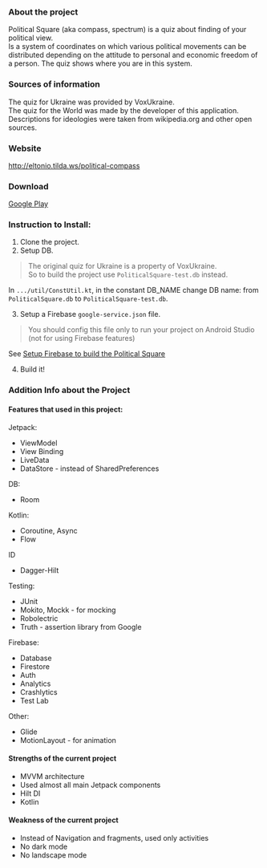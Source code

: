 ### About the project
Political Square (aka compass, spectrum) is a quiz about finding of your political view.  
Is a system of coordinates on which various political movements can be distributed depending on the attitude to personal and economic freedom of a person.
The quiz shows where you are in this system.

### Sources of information
The quiz for Ukraine was provided by VoxUkraine.  
The quiz for the World was made by the developer of this application.  
Descriptions for ideologies were taken from wikipedia.org and other open sources.  

### Website
http://eltonio.tilda.ws/political-compass

### Download
[Google Play](https://play.google.com/store/apps/details?id=eltonio.projects.politicalsquare)

### Instruction to Install:
1. Clone the project.
2. Setup DB.
> The original quiz for Ukraine is a property of VoxUkraine.  
> So to build the project use `PoliticalSquare-test.db` instead.  

In `.../util/ConstUtil.kt`, in the constant DB_NAME change DB name: from `PoliticalSquare.db` to `PoliticalSquare-test.db`.

3. Setup a Firebase `google-service.json` file. </br>  
> You should config this file only to run your project on Android Studio (not for using Firebase features)  

See [Setup Firebase to build the Political Square](https://github.com/ant-fedorich/political-square/wiki/Setup-Firebase-to-build-the-Political-Square/_edit)

4. Build it!

### Addition Info about the Project
#### Features that used in this project:
Jetpack: 
* ViewModel
* View Binding 
* LiveData
* DataStore - instead of SharedPreferences

DB:
* Room

Kotlin:
* Coroutine, Async
* Flow

ID
* Dagger-Hilt

Testing:
* JUnit
* Mokito, Mockk - for mocking
* Robolectric
* Truth - assertion library from Google

Firebase:
* Database
* Firestore
* Auth
* Analytics
* Crashlytics
* Test Lab

Other:
* Glide
* MotionLayout - for animation

#### Strengths of the current project
* MVVM architecture
* Used almost all main Jetpack components
* Hilt DI
* Kotlin

#### Weakness of the current project
* Instead of Navigation and fragments, used only activities
* No dark mode
* No landscape mode

